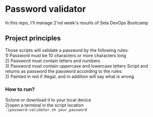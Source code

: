 <H1>Password validator</h1>
In this repo, I'll manage 2'nd week's results of Sela DevOps Bootcamp

<H2>Project principles</H2>
Those scripts will validate a password by the following rules:<br>
1) Password must be 10 characters or more characters long <br>
2) Password must contain letters and numbers<br>
3) Password must contain uppercase and lowercase letters
Script and returns as password the password according to the rules: <br
1) Painted green if the password is valid <br>
2) Painted in red if illegal, and in addition will say what is wrong <br>

<H3>How to run? </h3>
1)clone or download it to your local device <br>
2)open a terminal in the script location<br>
<code>.\password-validator.sh your_password </code>
